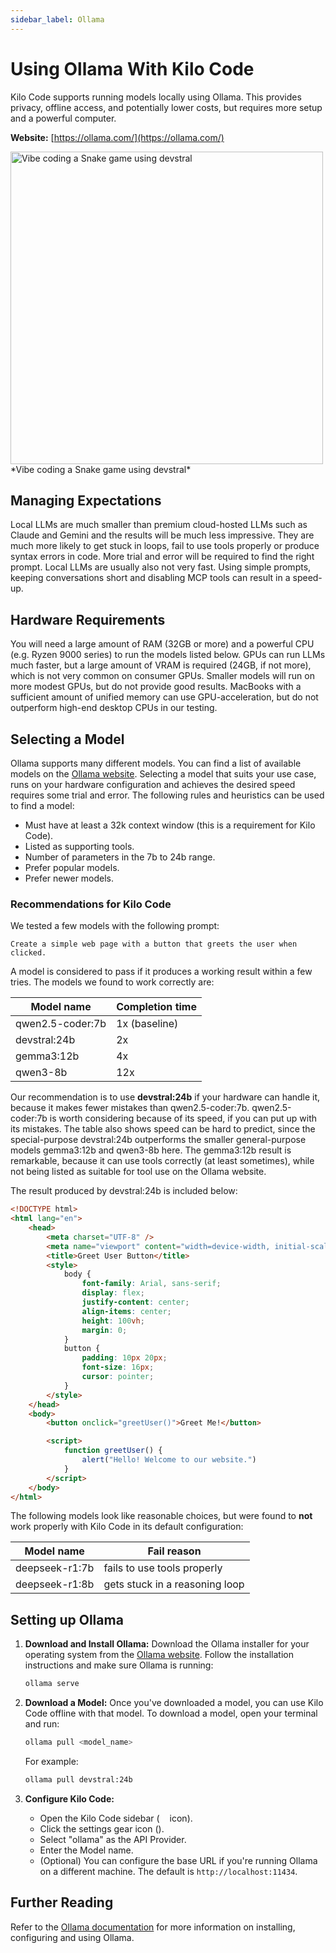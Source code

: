 ```yaml
---
sidebar_label: Ollama
---
```


# Using Ollama With Kilo Code

Kilo Code supports running models locally using Ollama. This provides privacy, offline access, and potentially lower costs, but requires more setup and a powerful computer.

**Website:** [https://ollama.com/](https://ollama.com/)

<img src="/docs/img/providers/ollama-devstral-snake.png" alt="Vibe coding a Snake game using devstral" width="500" />
*Vibe coding a Snake game using devstral*

## Managing Expectations

Local LLMs are much smaller than premium cloud-hosted LLMs such as Claude and Gemini and the results will be much less impressive.
They are much more likely to get stuck in loops, fail to use tools properly or produce syntax errors in code.
More trial and error will be required to find the right prompt.
Local LLMs are usually also not very fast.
Using simple prompts, keeping conversations short and disabling MCP tools can result in a speed-up.

## Hardware Requirements

You will need a large amount of RAM (32GB or more) and a powerful CPU (e.g. Ryzen 9000 series) to run the models listed below.
GPUs can run LLMs much faster, but a large amount of VRAM is required (24GB, if not more), which is not very common on consumer GPUs.
Smaller models will run on more modest GPUs, but do not provide good results.
MacBooks with a sufficient amount of unified memory can use GPU-acceleration, but do not outperform high-end desktop CPUs in our testing.

## Selecting a Model

Ollama supports many different models.
You can find a list of available models on the [Ollama website](https://ollama.com/library).
Selecting a model that suits your use case, runs on your hardware configuration and achieves the desired speed requires some trial and error.
The following rules and heuristics can be used to find a model:

- Must have at least a 32k context window (this is a requirement for Kilo Code).
- Listed as supporting tools.
- Number of parameters in the 7b to 24b range.
- Prefer popular models.
- Prefer newer models.

### Recommendations for Kilo Code

We tested a few models with the following prompt:

```
Create a simple web page with a button that greets the user when clicked.
```

A model is considered to pass if it produces a working result within a few tries. The models we found to work correctly are:

| Model name       | Completion time |
| ---------------- | --------------- |
| qwen2.5-coder:7b | 1x (baseline)   |
| devstral:24b     | 2x              |
| gemma3:12b       | 4x              |
| qwen3-8b         | 12x             |

Our recommendation is to use **devstral:24b** if your hardware can handle it, because it makes fewer mistakes than qwen2.5-coder:7b.
qwen2.5-coder:7b is worth considering because of its speed, if you can put up with its mistakes.
The table also shows speed can be hard to predict, since the special-purpose devstral:24b outperforms the smaller general-purpose models gemma3:12b and qwen3-8b here.
The gemma3:12b result is remarkable, because it can use tools correctly (at least sometimes), while not being listed as suitable for tool use on the Ollama website.

The result produced by devstral:24b is included below:

```html
<!DOCTYPE html>
<html lang="en">
	<head>
		<meta charset="UTF-8" />
		<meta name="viewport" content="width=device-width, initial-scale=1.0" />
		<title>Greet User Button</title>
		<style>
			body {
				font-family: Arial, sans-serif;
				display: flex;
				justify-content: center;
				align-items: center;
				height: 100vh;
				margin: 0;
			}
			button {
				padding: 10px 20px;
				font-size: 16px;
				cursor: pointer;
			}
		</style>
	</head>
	<body>
		<button onclick="greetUser()">Greet Me!</button>

		<script>
			function greetUser() {
				alert("Hello! Welcome to our website.")
			}
		</script>
	</body>
</html>
```

The following models look like reasonable choices, but were found to **not** work properly with Kilo Code in its default configuration:

| Model name     | Fail reason                    |
| -------------- | ------------------------------ |
| deepseek-r1:7b | fails to use tools properly    |
| deepseek-r1:8b | gets stuck in a reasoning loop |

## Setting up Ollama

1.  **Download and Install Ollama:** Download the Ollama installer for your operating system from the [Ollama website](https://ollama.com/). Follow the installation instructions and make sure Ollama is running:

    ```bash
    ollama serve
    ```

2.  **Download a Model:** Once you've downloaded a model, you can use Kilo Code offline with that model. To download a model, open your terminal and run:

    ```bash
    ollama pull <model_name>
    ```

    For example:

    ```bash
    ollama pull devstral:24b
    ```

3.  **Configure Kilo Code:**
    - Open the Kilo Code sidebar (<img src="/docs/img/kilo-v1.svg" width="12" /> icon).
    - Click the settings gear icon (<Codicon name="gear" />).
    - Select "ollama" as the API Provider.
    - Enter the Model name.
    - (Optional) You can configure the base URL if you're running Ollama on a different machine. The default is `http://localhost:11434`.

## Further Reading

Refer to the [Ollama documentation](https://ollama.com/docs) for more information on installing, configuring and using Ollama.
